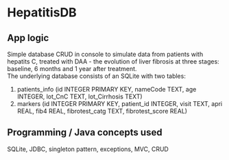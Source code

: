 # HepatitisDB

## App logic
Simple database CRUD in console to simulate data from patients with hepatits C, treated with DAA - the evolution of liver fibrosis at three stages: baseline, 6 months and 1 year after treatment.  
The underlying database consists of an SQLite with two tables: 
  1) patients_info (id INTEGER PRIMARY KEY, nameCode TEXT, age INTEGER, lot_CnC TEXT, lot_Cirrhosis TEXT)
  2) markers (id INTEGER PRIMARY KEY, patient_id INTEGER, visit TEXT, apri REAL, fib4 REAL, fibrotest_catg TEXT, fibrotest_score REAL)

## Programming / Java concepts used
SQLite, JDBC, singleton pattern, exceptions, MVC, CRUD
